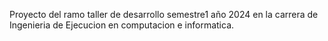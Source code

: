Proyecto del ramo taller de desarrollo semestre1 año 2024 en la carrera de Ingenieria de Ejecucion en computacion e informatica.
